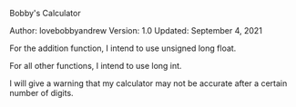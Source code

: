 Bobby's Calculator

Author: lovebobbyandrew
Version: 1.0
Updated: September 4, 2021

For the addition function, I intend to use unsigned long float. 

For all other functions, I intend to use long int.

I will give a warning that my calculator may not be accurate after a certain number of digits.
